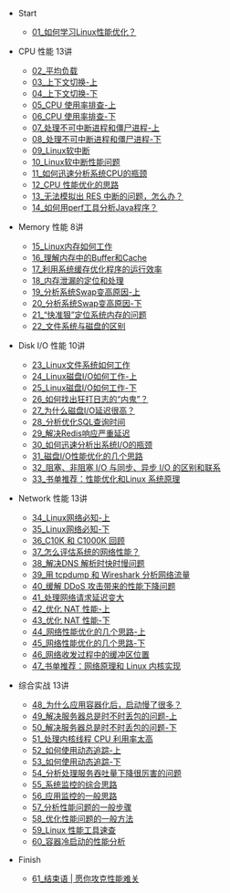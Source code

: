 <!-- - [Overview](performance_tuning/overview.md) -->
- Start
  - [01_如何学习Linux性能优化？](performance_tuning/how_to/01_overview.md)

- CPU 性能 13讲

  - [02_平均负载](performance_tuning/cpu/02_basic.md)
  - [03_上下文切换-上](performance_tuning/cpu/03_basic.md)
  - [04_上下文切换-下](performance_tuning/cpu/04_basic.md)
  - [05_CPU 使用率排查-上](performance_tuning/cpu/05_basic.md)
  - [06_CPU 使用率排查-下](performance_tuning/cpu/06_case.md)
  - [07_处理不可中断进程和僵尸进程-上](performance_tuning/cpu/07_case.md)
  - [08_处理不可中断进程和僵尸进程-下](performance_tuning/cpu/08_case.md)
  - [09_Linux软中断](performance_tuning/cpu/09_basic.md)
  - [10_Linux软中断性能问题](performance_tuning/cpu/10_case.md)
  - [11_如何迅速分析系统CPU的瓶颈](performance_tuning/cpu/11_routine.md)
  - [12_CPU 性能优化的思路](performance_tuning/cpu/12_routine.md)
  - [13_无法模拟出 RES 中断的问题，怎么办？](performance_tuning/cpu/13_QA.md)
  - [14_如何用perf工具分析Java程序？](performance_tuning/cpu/14_QA.md)

- Memory 性能 8讲

  - [15_Linux内存如何工作](performance_tuning/memory/15_basic.md)
  - [16_理解内存中的Buffer和Cache](performance_tuning/memory/16_basic.md)
  - [17_利用系统缓存优化程序的运行效率](performance_tuning/memory/17_case.md)
  - [18_内存泄漏的定位和处理](performance_tuning/memory/18_case.md)
  - [19_分析系统Swap变高原因-上](performance_tuning/memory/19_case.md)
  - [20_分析系统Swap变高原因-下](performance_tuning/memory/20_case.md)
  - [21_“快准狠”定位系统内存的问题](performance_tuning/memory/21_routine.md)
  - [22_文件系统与磁盘的区别](performance_tuning/memory/22_QA.md)


- Disk I/O 性能 10讲

  - [23_Linux文件系统如何工作](performance_tuning/disk_io/23_basic.md)
  - [24_Linux磁盘I/O如何工作-上](performance_tuning/disk_io/24_basic.md)
  - [25_Linux磁盘I/O如何工作-下](performance_tuning/disk_io/25_basic.md)
  - [26_如何找出狂打日志的“内鬼”？](performance_tuning/disk_io/26_case.md)
  - [27_为什么磁盘I/O延迟很高？](performance_tuning/disk_io/27_case.md)
  - [28_分析优化SQL查询时间](performance_tuning/disk_io/28_case.md)
  - [29_解决Redis响应严重延迟](performance_tuning/disk_io/29_case.md)
  - [30_如何迅速分析出系统I/O的瓶颈](performance_tuning/disk_io/30_routine.md)
  - [31_磁盘I/O性能优化的几个思路](performance_tuning/disk_io/31_routine.md)
  - [32_阻塞、非阻塞 I/O 与同步、异步 I/O 的区别和联系](performance_tuning/disk_io/32_QA.md)
  - [33_书单推荐：性能优化和Linux 系统原理](performance_tuning/disk_io/33_explore.md)

- Network 性能 13讲

  - [34_Linux网络必知-上](performance_tuning/network/34_basic.md)
  - [35_Linux网络必知-下](performance_tuning/network/35_basic.md)
  - [36_C10K 和 C1000K 回顾](performance_tuning/network/36_basic.md)
  - [37_怎么评估系统的网络性能？](performance_tuning/network/37_routine.md)
  - [38_解决DNS 解析时快时慢问题](performance_tuning/network/38_case.md)
  - [39_用 tcpdump 和 Wireshark 分析网络流量](performance_tuning/network/39_case.md)
  - [40_缓解 DDoS 攻击带来的性能下降问题](performance_tuning/network/40_case.md)
  - [41_处理网络请求延迟变大](performance_tuning/network/41_case.md)
  - [42_优化 NAT 性能-上](performance_tuning/network/42_case.md)
  - [43_优化 NAT 性能-下](performance_tuning/network/43_case.md)
  - [44_网络性能优化的几个思路-上](performance_tuning/network/44_routine.md)
  - [45_网络性能优化的几个思路-下](performance_tuning/network/45_routine.md)
  - [46_网络收发过程中的缓冲区位置](performance_tuning/network/46_QA.md)
  - [47_书单推荐：网络原理和 Linux 内核实现](performance_tuning/network/47_explore.md)


- 综合实战 13讲

  - [48_为什么应用容器化后，启动慢了很多？](performance_tuning/integrate/48_case.md)
  - [49_解决服务器总是时不时丢包的问题-上](performance_tuning/integrate/49_case.md)
  - [50_解决服务器总是时不时丢包的问题-下](performance_tuning/integrate/50_case.md)
  - [51_处理内核线程 CPU 利用率太高](performance_tuning/integrate/51_case.md)
  - [52_如何使用动态追踪-上](performance_tuning/integrate/52_case.md)
  - [53_如何使用动态追踪-下](performance_tuning/integrate/53_case.md)
  - [54_分析处理服务吞吐量下降很厉害的问题](performance_tuning/integrate/54_case.md)
  - [55_系统监控的综合思路](performance_tuning/integrate/55_routine.md)
  - [56_应用监控的一般思路](performance_tuning/integrate/56_routine.md)
  - [57_分析性能问题的一般步骤](performance_tuning/integrate/57_routine.md)
  - [58_优化性能问题的一般方法](performance_tuning/integrate/58_routine.md)
  - [59_Linux 性能工具速查](performance_tuning/integrate/59_routine.md)
  - [60_容器冷启动的性能分析](performance_tuning/integrate/60_QA.md)

- Finish

  - [61_结束语 | 愿你攻克性能难关](performance_tuning/how_to/61_end.md)
<!-- - 用户故事 | “半路出家 ”，也要顺利拿下性能优化！
用户故事 | 运维和开发工程师们怎么说？-->

